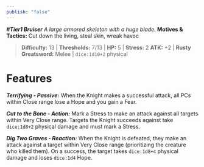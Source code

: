 ```yaml
---
publish: "false"
---
```

***#Tier1 Bruiser***
*A large armored skeleton with a huge blade.*
**Motives & Tactics:** Cut down the living, steal skin, wreak havoc

> **Difficulty:** 13 | **Thresholds:** 7/13 | **HP:** 5 | **Stress:** 2
> **ATK:** +2 | **Rusty Greatsword:** Melee | `dice:1d10+2` physical

# Features

***Terrifying - Passive:*** When the Knight makes a successful attack, all PCs within Close range lose a Hope and you gain a Fear.

***Cut to the Bone - Action:*** Mark a Stress to make an attack against all targets within Very Close range. Targets the Knight succeeds against take `dice:1d8+2` physical damage and must mark a Stress.

***Dig Two Graves - Reaction:*** When the Knight is defeated, they make an attack against a target within Very Close range (prioritizing the creature who killed them). On a success, the target takes `dice:1d8+4` physical damage and loses `dice:1d4` Hope.
